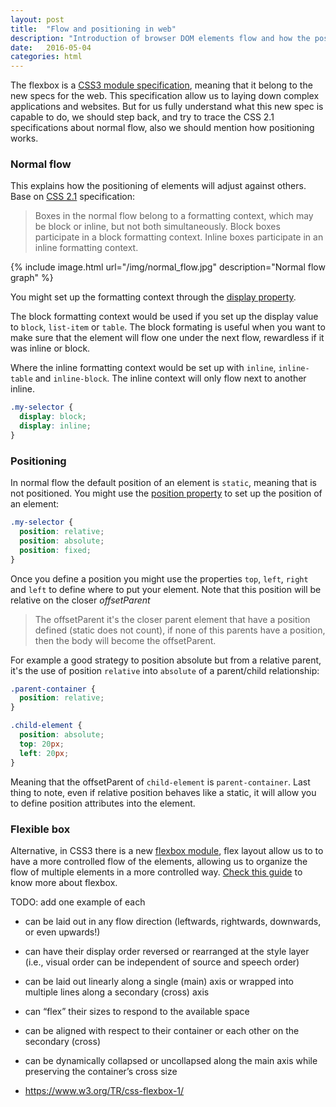 ```yaml
---
layout: post
title:  "Flow and positioning in web"
description: "Introduction of browser DOM elements flow and how the positioning works through CSS specifications"
date:   2016-05-04
categories: html
---
```


The flexbox is a [CSS3 module specification](https://www.w3.org/TR/css-flexbox-1/), meaning that it belong to the new specs for the web. This specification allow us to laying down complex applications and websites. But for us fully understand what this new spec is capable to do, we should step back, and try to trace the CSS 2.1 specifications about normal flow, also we should mention how positioning works.

### Normal flow

This explains how the positioning of elements will adjust against others. Base on [CSS 2.1](https://www.w3.org/TR/CSS21/visuren.html#normal-flow) specification:

> Boxes in the normal flow belong to a formatting context, which may be block or inline, but not both simultaneously. Block boxes participate in a block formatting context. Inline boxes participate in an inline formatting context.

{% include image.html url="/img/normal_flow.jpg" description="Normal flow graph" %}

You might set up the formatting context through the [display property](https://developer.mozilla.org/en-US/docs/Web/CSS/display).

The block formatting context would be used if you set up the display value to `block`, `list-item` or `table`. The block formating is useful when you want to make sure that the element will flow one under the next flow, rewardless if it was inline or block.

Where the inline formatting context would be set up with `inline`, `inline-table` and `inline-block`. The inline context will only flow next to another inline.

```css
.my-selector {
  display: block;
  display: inline;
}
```

### Positioning

In normal flow the default position of an element is `static`, meaning that is not positioned. You might use the [position property](https://developer.mozilla.org/en-US/docs/Web/CSS/position) to set up the position of an element:

```css
.my-selector {
  position: relative;
  position: absolute;
  position: fixed;
}
```

Once you define a position you might use the properties `top`, `left`, `right` and `left` to define where to put your element. Note that this position will be relative on the closer *offsetParent*

> The offsetParent it's the closer parent element that have a position defined (static does not count), if none of this parents have a position, then the body will become the offsetParent.

For example a good strategy to position absolute but from a relative parent, it's the use of position `relative` into `absolute` of a parent/child relationship:

```css
.parent-container {
  position: relative;
}

.child-element {
  position: absolute;
  top: 20px;
  left: 20px;
}
```

Meaning that the offsetParent of `child-element` is `parent-container`. Last thing to note, even if relative position behaves like a static, it will allow you to define position attributes into the element.

### Flexible box
Alternative, in CSS3 there is a new [flexbox module](https://www.w3.org/TR/css-flexbox-1/#flex-containers), flex layout allow us to to have a more controlled flow of the elements, allowing us to organize the flow of multiple elements in a more controlled way. [Check this guide](https://css-tricks.com/snippets/css/a-guide-to-flexbox/) to know more about flexbox.

TODO: add one example of each
 - can be laid out in any flow direction (leftwards, rightwards, downwards, or even upwards!)
 - can have their display order reversed or rearranged at the style layer (i.e., visual order can be independent of source and speech order)
 - can be laid out linearly along a single (main) axis or wrapped into multiple lines along a secondary (cross) axis
 - can “flex” their sizes to respond to the available space
 - can be aligned with respect to their container or each other on the secondary (cross)
 - can be dynamically collapsed or uncollapsed along the main axis while preserving the container’s cross size

 - https://www.w3.org/TR/css-flexbox-1/
